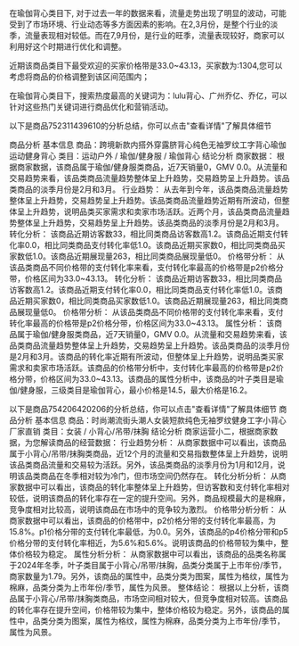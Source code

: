 在瑜伽背心类目下, 对于过去一年的数据来看，流量走势出现了明显的波动，可能受到了市场环境、行业动态等多方面因素的影响。在2,3月份，是整个行业的淡季，流量表现相对较低。而在7,9月份，是行业的旺季，流量表现较好，商家可以利用好这个时期进行优化和调整。

近期该商品类目下最受欢迎的买家价格带是33.0~43.13，买家数为:1304,您可以考虑将商品的价格调整到该区间范围内；

在瑜伽背心类目下，搜索热度最高的关键词为：lulu背心、广州乔亿、乔亿，可以针对这些热门关键词进行商品优化和营销活动。

以下是商品752311439610的分析总结，你可以点击"查看详情"了解具体细节

商品分析
基本信息
商品：跨境新款内搭外穿露脐背心纯色无袖罗纹工字背心瑜伽运动健身背心
类目：运动户外 / 瑜伽/健身服 / 瑜伽背心
结论分析
商家数据：
根据商家数据，该商品属于瑜伽/健身服类商品，近7天销量0，GMV 0.0。从流量和交易趋势来看，该品类商品流量趋势整体呈上升趋势，交易趋势呈上升趋势。该品类商品的淡季月份是2月和3月。
行业趋势：
从去年到今年，该品类商品流量趋势整体呈上升趋势，交易趋势呈上升趋势。该品类商品流量趋势近期有所波动，但整体呈上升趋势，说明品类买家需求和卖家市场活跃。近两个月，该品类商品流量趋势整体呈上升趋势，交易趋势呈上升趋势。该品类商品的淡季月份是2月和3月。
转化分析：
该商品近期访客数33，相比同类商品访客数高1.2。该商品近期支付转化率0.0，相比同类商品支付转化率低1.0。该商品近期买家数0，相比同类商品买家数低1.0。该商品近期展现量263，相比同类商品展现量低0。
价格带分析：
从该品类商品不同价格带的支付转化率来看，支付转化率最高的价格带是p2价格分带，价格区间为33.0~43.13。
转化分析：
该商品近期访客数33，相比同类商品访客数高1.2。该商品近期支付转化率0.0，相比同类商品支付转化率低1.0。该商品近期买家数0，相比同类商品买家数低1.0。该商品近期展现量263，相比同类商品展现量低0。
价格带分析：
从该品类商品不同价格带的支付转化率来看，支付转化率最高的价格带是p2价格分带，价格区间为33.0~43.13。
属性分析：
该商品属于瑜伽/健身服类商品，近7天销量0，GMV 0.0。从流量和交易趋势来看，该品类商品流量趋势整体呈上升趋势，交易趋势呈上升趋势。该品类商品的淡季月份是2月和3月。该商品的转化率近期有所波动，但整体呈上升趋势，说明品类买家需求和卖家市场活跃。该商品的价格带分析中，支付转化率最高的价格带是p2价格分带，价格区间为33.0~43.13。该商品的属性分析中，该商品的叶子类目是瑜伽/健身服，三级类目是瑜伽背心，最小价格是14.5，最大价格是16.2。

以下是商品754206420206的分析总结，你可以点击"查看详情"了解具体细节
商品分析
基本信息
商品：时尚潮流街头潮人女装短款纯色无袖罗纹健身工字小背心厂家直销
类目：女装 / 小背心/吊带/抹胸
结论分析
商家运营小二，根据商家数据，为您解读商品的经营数据：
行业趋势分析：
从商家数据中可以看出，该商品属于小背心/吊带/抹胸类商品，近12个月的流量和交易指数整体呈上升趋势，说明该品类商品流量和交易较为活跃。另外，该品类商品的淡季月份为1月和12月，说明该品类商品在冬季相对较为冷门，但市场空间仍然存在。
转化分析分析：
从商家数据中可以看出，该商品的转化率整体呈上升趋势，但访客数和支付转化率相对较低，说明该商品的转化率存在一定的提升空间。另外，商品规模最大的是棉麻，竞争度相对比较高，说明该商品在市场中的竞争较为激烈。
价格带分析分析：
从商家数据中可以看出，该商品的价格带中，p2价格分带的支付转化率最高，为15.8%。p1价格分带的支付转化率最低，为0.0。另外，该商品的p4价格分带和p5价格分带的支付转化率相近，为5.6%和5.6%。说明该商品的价格带较为集中，整体价格较为稳定。
属性分析分析：
从商家数据中可以看出，该商品的品类名称属于2024年冬季，叶子类目属于小背心/吊带/抹胸，品类分类属于上市年份/季节，商家数量为1.79。另外，该商品的属性中，品类分类为图案，属性为格纹，属性为棉麻，品类分类为上市年份/季节，属性为风景。
整体结论：
根据以上分析，该商品属于小背心/吊带/抹胸类商品，市场空间相对较大，但竞争度相对较高。该商品的转化率存在提升空间，价格带较为集中，整体价格较为稳定。另外，该商品的属性中，品类分类为图案，属性为格纹，属性为棉麻，品类分类为上市年份/季节，属性为风景。

